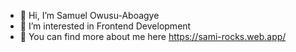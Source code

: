 - 👋 Hi, I’m Samuel Owusu-Aboagye
- 👀 I’m interested in Frontend Development
- 🌱 You can find more about me here https://sami-rocks.web.app/


<!---
Sami-Rocks/Sami-Rocks is a ✨ special ✨ repository because its `README.md` (this file) appears on your GitHub profile.
You can click the Preview link to take a look at your changes.
--->
